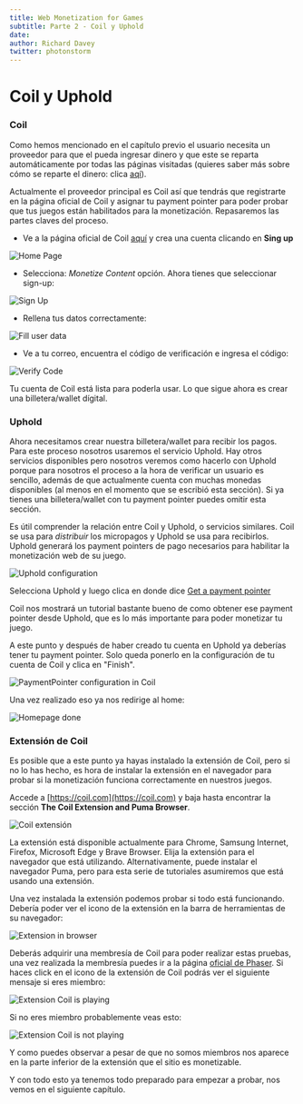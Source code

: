 ```yaml
---
title: Web Monetization for Games
subtitle: Parte 2 - Coil y Uphold
date: 
author: Richard Davey
twitter: photonstorm
---
```


# Coil y Uphold

### Coil

Como hemos mencionado en el capítulo previo el usuario necesita un proveedor para que el pueda ingresar dinero y que este se reparta automáticamente por todas las páginas visitadas (quieres saber más sobre cómo se reparte el dinero: clica [aqí](https://help.coil.com/docs/general-info/intro-to-coil/index.html#how-is-coil-different-from-other-membership-services-like-patreon-and-flattr)). 

Actualmente el proveedor principal es Coil así que tendrás que registrarte en la página oficial de Coil y asignar tu payment pointer para poder probar que tus juegos están habilitados para la monetización. Repasaremos las partes claves del proceso. 

- Ve a la página oficial de Coil [aquí](https://coil.com/) y crea una cuenta clicando en **Sing up**

![Home Page](../img/part2/1-homepage.png)

- Selecciona:  _Monetize Content_ opción. Ahora tienes que seleccionar sign-up:

![Sign Up](../img/part2/2-signup_to_monetize.png)

- Rellena tus datos correctamente:

![Fill user data](../img/part2/3-fill_user_data.png)

- Ve a tu correo, encuentra el código de verificación e ingresa el código:

![Verify Code](../img/part2/4-verify_code.png)

Tu cuenta de Coil está lista para poderla usar. Lo que sigue ahora es crear una billetera/wallet dígital.

### Uphold

Ahora necesitamos crear nuestra billetera/wallet para recibir los pagos. Para este proceso nosotros usaremos el servicio Uphold. Hay otros servicios disponibles pero nosotros veremos como hacerlo con Uphold porque para nosotros el proceso a la hora de verificar un usuario es sencillo, además de que actualmente cuenta con muchas monedas disponibles (al menos en el momento que se escribió esta sección). Si ya tienes una billetera/wallet con tu payment pointer puedes omitir esta sección.

Es útil comprender la relación entre Coil y Uphold, o servicios similares. Coil se usa para _distribuir_ los micropagos y Uphold se usa para recibirlos. Uphold generará los payment pointers de pago necesarios para habilitar la monetización web de su juego.

![Uphold configuration](../img/part2/5-coil_uphold_configuration.png)

Selecciona Uphold y luego clica en donde dice [Get a payment pointer](https://help.coil.com/docs/monetize/wallets/uphold/index.html)

Coil nos mostrará un tutorial bastante bueno de como obtener ese payment pointer desde Uphold, que es lo más importante para poder monetizar tu juego.

A este punto y después de haber creado tu cuenta en Uphold ya deberías tener tu payment pointer. Solo queda ponerlo en la configuración de tu cuenta de Coil y clica en "Finish".

![PaymentPointer configuration in Coil](../img/part2/6-paymentpointer_config.png)

Una vez realizado eso ya nos redirige al home:

![Homepage done](../img/part2/7-homepage_done.png)

### Extensión de Coil

Es posible que a este punto ya hayas instalado la extensión de Coil, pero si no lo has hecho, es hora de instalar la extensión en el navegador para probar si la monetización funciona correctamente en nuestros juegos.

Accede a [https://coil.com](https://coil.com) y baja hasta encontrar la sección **The Coil Extension and Puma Browser**.

![Coil extensión](../img/part2/8-coil_extension.png)

La extensión está disponible actualmente para Chrome, Samsung Internet, Firefox, Microsoft Edge y Brave Browser. Elija la extensión para el navegador que está utilizando. Alternativamente, puede instalar el navegador Puma, pero para esta serie de tutoriales asumiremos que está usando una extensión.

Una vez instalada la extensión podemos probar si todo está funcionando. Debería poder ver el icono de la extensión en la barra de herramientas de su navegador:

![Extension in browser](../img/part2/8-extension_toolbar.png)

Deberás adquirir una membresía de Coil para poder realizar estas pruebas, una vez realizada la membresía puedes ir a la página [oficial de Phaser](https://phaser.io). Si haces click en el icono de la extensión de Coil podrás ver el siguiente mensaje si eres miembro:

![Extension Coil is playing](../img/part2/9-coil_is_playing.png)

Si no eres miembro probablemente veas esto: 

![Extension Coil is not playing](../img/part2/10-coil_is_not_playing.png)

Y como puedes observar a pesar de que no somos miembros nos aparece en la parte inferior de la extensión que el sitio es monetizable.

Y con todo esto ya tenemos todo preparado para empezar a probar, nos vemos en el siguiente capítulo.
